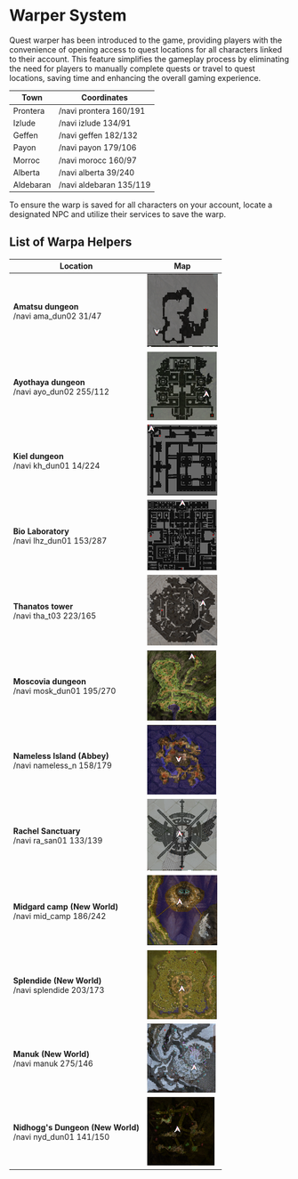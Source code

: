 # Warper System

Quest warper has been introduced to the game, providing players with the convenience of opening access to quest locations for all characters linked to their account. This feature simplifies the gameplay process by eliminating the need for players to manually complete quests or travel to quest locations, saving time and enhancing the overall gaming experience.

| Town       | Coordinates          |
|------------|-----------------------|
| Prontera   | /navi prontera 160/191 |
| Izlude     | /navi izlude 134/91    |
| Geffen     | /navi geffen 182/132   |
| Payon      | /navi payon 179/106    |
| Morroc     | /navi morocc 160/97    |
| Alberta    | /navi alberta 39/240   |
| Aldebaran  | /navi aldebaran 135/119|


To ensure the warp is saved for all characters on your account, locate a designated NPC and utilize their services to save the warp.

## **List of Warpa Helpers**

| Location                                | Map                |
|---------------------------------------------------------|--------------------|
| **Amatsu dungeon**<br>/navi ama_dun02 31/47            | ![Amatsu dungeon](img/Ama_dun02.png) |
| **Ayothaya dungeon**<br>/navi ayo_dun02 255/112        | ![Ayothaya](img/Ayothaya.png) |
| **Kiel dungeon**<br>/navi kh_dun01 14/224              | ![Kiel dungeon](img/Kiel_dungeon.png) |
| **Bio Laboratory**<br>/navi lhz_dun01 153/287          | ![Bio Laboratory](img/Lhz_dun01.png) |
| **Thanatos tower**<br>/navi tha_t03 223/165            | ![Thanatos tower](img/Thanatos_t03.png) |
| **Moscovia dungeon**<br>/navi mosk_dun01 195/270       | ![Moscovia dungeon](img/Mosc_dun01.png) |
| **Nameless Island (Abbey)**<br>/navi nameless_n 158/179 | ![Nameless Island](img/NamelessIsland.png) |
| **Rachel Sanctuary**<br>/navi ra_san01 133/139         | ![Rachel Sanctuary](img/RachelSanctuary.png) |
| **Midgard camp (New World)**<br>/navi mid_camp 186/242 | ![Midgard camp](img/MIdgardCamp.png) |
| **Splendide (New World)**<br>/navi splendide 203/173    | ![Splendide](img/Splendide.png) |
| **Manuk (New World)**<br>/navi manuk 275/146            | ![Manuk](img/Manuk.png) |
| **Nidhogg's Dungeon (New World)**<br>/navi nyd_dun01 141/150 | ![Nidhogg's Dungeon](img/Nidhogg's_Dungeon.png) |